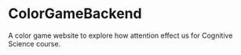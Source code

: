 # ColorGameBackend
A color game website to explore how attention effect us for Cognitive Science course.
